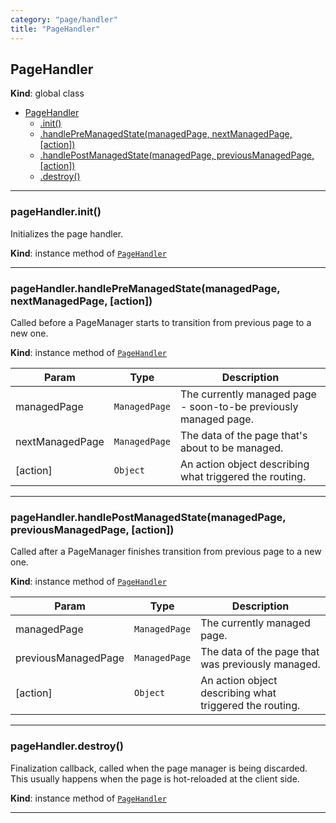 ```yaml
---
category: "page/handler"
title: "PageHandler"
---
```


## PageHandler&nbsp;<a name="PageHandler" href="https://github.com/seznam/IMA.js-core/tree/0.16.6/page/handler/PageHandler.js#L4" target="_blank"><span class="icon"><i class="fas fa-external-link-alt fa-xs"></i></span></a>
**Kind**: global class  

* [PageHandler](#PageHandler)
    * [.init()](#PageHandler+init)
    * [.handlePreManagedState(managedPage, nextManagedPage, [action])](#PageHandler+handlePreManagedState)
    * [.handlePostManagedState(managedPage, previousManagedPage, [action])](#PageHandler+handlePostManagedState)
    * [.destroy()](#PageHandler+destroy)


* * *

### pageHandler.init()&nbsp;<a name="PageHandler+init" href="https://github.com/seznam/IMA.js-core/tree/0.16.6/page/handler/PageHandler.js#L8" target="_blank"><span class="icon"><i class="fas fa-external-link-alt fa-xs"></i></span></a>
Initializes the page handler.

**Kind**: instance method of [<code>PageHandler</code>](#PageHandler)  

* * *

### pageHandler.handlePreManagedState(managedPage, nextManagedPage, [action])&nbsp;<a name="PageHandler+handlePreManagedState" href="https://github.com/seznam/IMA.js-core/tree/0.16.6/page/handler/PageHandler.js#L24" target="_blank"><span class="icon"><i class="fas fa-external-link-alt fa-xs"></i></span></a>
Called before a PageManager starts to transition from previous page to
a new one.

**Kind**: instance method of [<code>PageHandler</code>](#PageHandler)  

| Param | Type | Description |
| --- | --- | --- |
| managedPage | <code>ManagedPage</code> | The currently managed page - soon-to-be        previously managed page. |
| nextManagedPage | <code>ManagedPage</code> | The data of the page that's about to        be managed. |
| [action] | <code>Object</code> | An action object describing what triggered the routing. |


* * *

### pageHandler.handlePostManagedState(managedPage, previousManagedPage, [action])&nbsp;<a name="PageHandler+handlePostManagedState" href="https://github.com/seznam/IMA.js-core/tree/0.16.6/page/handler/PageHandler.js#L39" target="_blank"><span class="icon"><i class="fas fa-external-link-alt fa-xs"></i></span></a>
Called after a PageManager finishes transition from previous page to
a new one.

**Kind**: instance method of [<code>PageHandler</code>](#PageHandler)  

| Param | Type | Description |
| --- | --- | --- |
| managedPage | <code>ManagedPage</code> | The currently managed page. |
| previousManagedPage | <code>ManagedPage</code> | The data of the page that was        previously managed. |
| [action] | <code>Object</code> | An action object describing what triggered the routing. |


* * *

### pageHandler.destroy()&nbsp;<a name="PageHandler+destroy" href="https://github.com/seznam/IMA.js-core/tree/0.16.6/page/handler/PageHandler.js#L45" target="_blank"><span class="icon"><i class="fas fa-external-link-alt fa-xs"></i></span></a>
Finalization callback, called when the page manager is being discarded.
This usually happens when the page is hot-reloaded at the client side.

**Kind**: instance method of [<code>PageHandler</code>](#PageHandler)  

* * *


